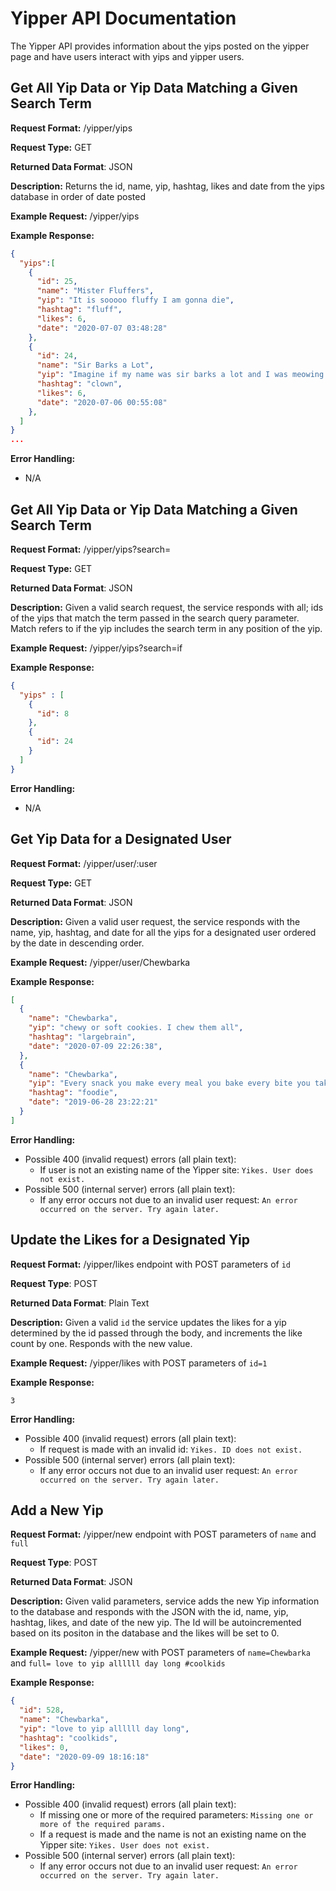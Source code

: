 # Yipper API Documentation
The Yipper API provides information about the yips posted on the yipper page and have users interact with yips and yipper users.

## Get All Yip Data or Yip Data Matching a Given Search Term
**Request Format:** /yipper/yips

**Request Type:** GET

**Returned Data Format**: JSON

**Description:** Returns the id, name, yip, hashtag, likes and date from the yips database in order of date posted

**Example Request:** /yipper/yips

**Example Response:**
```json
{
  "yips":[
    {
      "id": 25,
      "name": "Mister Fluffers",
      "yip": "It is sooooo fluffy I am gonna die",
      "hashtag": "fluff",
      "likes": 6,
      "date": "2020-07-07 03:48:28"
    },
    {
      "id": 24,
      "name": "Sir Barks a Lot",
      "yip": "Imagine if my name was sir barks a lot and I was meowing all day haha",
      "hashtag": "clown",
      "likes": 6,
      "date": "2020-07-06 00:55:08"
    },
  ]
}
...
```

**Error Handling:**
- N/A

## Get All Yip Data or Yip Data Matching a Given Search Term
**Request Format:** /yipper/yips?search=

**Request Type:** GET

**Returned Data Format**: JSON

**Description:** Given a valid search request, the service responds with all; ids of the yips that match the term
passed in the search query parameter. Match refers to if the yip includes the search term in any position of the yip.

**Example Request:** /yipper/yips?search=if

**Example Response:**
```json
{
  "yips" : [
    {
      "id": 8
    },
    {
      "id": 24
    }
  ]
}
```

**Error Handling:**
- N/A

## Get Yip Data for a Designated User
**Request Format:** /yipper/user/:user

**Request Type:** GET

**Returned Data Format**: JSON

**Description:** Given a valid user request, the service responds with the name, yip, hashtag, and date for all the yips for
a designated user ordered by the date in descending order.

**Example Request:** /yipper/user/Chewbarka

**Example Response:**
```json
[
  {
    "name": "Chewbarka",
    "yip": "chewy or soft cookies. I chew them all",
    "hashtag": "largebrain",
    "date": "2020-07-09 22:26:38",
  },
  {
    "name": "Chewbarka",
    "yip": "Every snack you make every meal you bake every bite you take... I will be watching you.",
    "hashtag": "foodie",
    "date": "2019-06-28 23:22:21"
  }
]
```

**Error Handling:**
- Possible 400 (invalid request) errors (all plain text):
  - If user is not an existing name of the Yipper site: `Yikes. User does not exist.`
- Possible 500 (internal server) errors (all plain text):
  - If any error occurs not due to an invalid user request: `An error occurred on the server. Try again later.`

## Update the Likes for a Designated Yip
**Request Format:** /yipper/likes endpoint with POST parameters of `id`

**Request Type**: POST

**Returned Data Format**: Plain Text

**Description:** Given a valid `id` the service updates the likes for a yip determined by the id passed through the
body, and increments the like count by one. Responds with the new value.

**Example Request:** /yipper/likes with POST parameters of `id=1`

**Example Response:**
```
3
```

**Error Handling:**
- Possible 400 (invalid request) errors (all plain text):
  - If request is made with an invalid id: `Yikes. ID does not exist.`
- Possible 500 (internal server) errors (all plain text):
  - If any error occurs not due to an invalid user request: `An error occurred on the server. Try again later.`

## Add a New Yip
**Request Format:** /yipper/new endpoint with POST parameters of `name` and `full`

**Request Type**: POST

**Returned Data Format**: JSON

**Description:** Given valid parameters, service adds the new Yip information to the database and responds with the JSON with
the id, name, yip, hashtag, likes, and date of the new yip. The Id will be autoincremented based on its positon in the database
and the likes will be set to 0.

**Example Request:** /yipper/new with POST parameters of `name=Chewbarka` and `full= love to yip allllll day long #coolkids`

**Example Response:**
``` json
{
  "id": 528,
  "name": "Chewbarka",
  "yip": "love to yip allllll day long",
  "hashtag": "coolkids",
  "likes": 0,
  "date": "2020-09-09 18:16:18"
}

```

**Error Handling:**
- Possible 400 (invalid request) errors (all plain text):
  - If missing one or more of the required parameters: `Missing one or more of the required params.`
  - If a request is made and the name is not an existing name on the Yipper site: `Yikes. User does not exist.`
- Possible 500 (internal server) errors (all plain text):
  - If any error occurs not due to an invalid user request: `An error occurred on the server. Try again later.`

